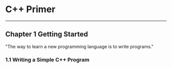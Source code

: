 # C++ Primer
______
## Chapter 1 Getting Started
"The way to learn a new programming language is to write programs."
### 1.1 Writing a Simple C++ Program

